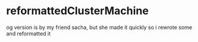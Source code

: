 # reformattedClusterMachine
og version is by my friend sacha, but she made it quickly so i rewrote some and reformatted it
